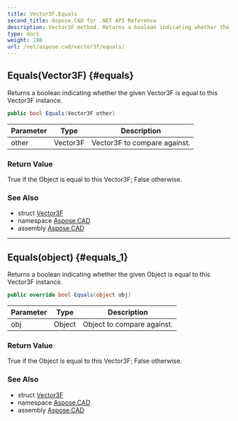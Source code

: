 ```yaml
---
title: Vector3F.Equals
second_title: Aspose.CAD for .NET API Reference
description: Vector3F method. Returns a boolean indicating whether the given Vector3F is equal to this Vector3F instance
type: docs
weight: 180
url: /net/aspose.cad/vector3f/equals/
---
```

## Equals(Vector3F) {#equals}

Returns a boolean indicating whether the given Vector3F is equal to this Vector3F instance.

```csharp
public bool Equals(Vector3F other)
```

| Parameter | Type | Description |
| --- | --- | --- |
| other | Vector3F | Vector3F to compare against. |

### Return Value

True if the Object is equal to this Vector3F; False otherwise.

### See Also

* struct [Vector3F](../)
* namespace [Aspose.CAD](../../../aspose.cad/)
* assembly [Aspose.CAD](../../../)

---

## Equals(object) {#equals_1}

Returns a boolean indicating whether the given Object is equal to this Vector3F instance.

```csharp
public override bool Equals(object obj)
```

| Parameter | Type | Description |
| --- | --- | --- |
| obj | Object | Object to compare against. |

### Return Value

True if the Object is equal to this Vector3F; False otherwise.

### See Also

* struct [Vector3F](../)
* namespace [Aspose.CAD](../../../aspose.cad/)
* assembly [Aspose.CAD](../../../)


